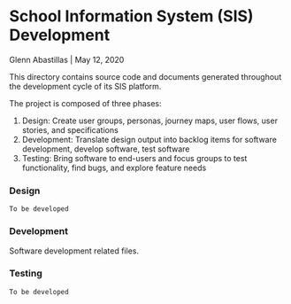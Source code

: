 # School Information System (SIS) Development
Glenn Abastillas | May 12, 2020

This directory contains source code and documents generated throughout the development cycle of its SIS platform.

The project is composed of three phases:
  1. Design: Create user groups, personas, journey maps, user flows, user stories, and specifications
  2. Development: Translate design output into backlog items for software development, develop software, test software
  3. Testing: Bring software to end-users and focus groups to test functionality, find bugs, and explore feature needs

### Design
`To be developed`

### Development
Software development related files.

### Testing
`To be developed`
